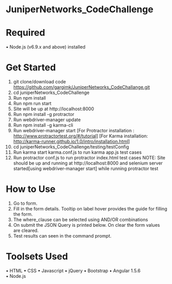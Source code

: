 # JuniperNetworks_CodeChallenge

# Required
•	Node.js (v6.9.x and above) installed 

# Get Started
1.	git clone/download code https://github.com/gargimk/JuniperNetworks_CodeChallange.git
2.	cd juniperNetworks_CodeChallenge
3.	Run npm install
4.	Run npm run start
5.	Site will be up at http://localhost:8000
6.  Run npm install -g protractor
7.	Run webdriver-manager update
8.  Run npm install -g karma-cli
9.	Run webdriver-manager start
    [For Protractor installation : http://www.protractortest.org/#/tutorial]
    [For Karma installation: http://karma-runner.github.io/1.0/intro/installation.html]
10.	cd juniperNetworks_CodeChallenge/testing/testConfig
11.	Run karma start karma.conf.js to run karma app.js test cases
12.	Run protractor conf.js to run protractor index.html test cases
    NOTE: Site should be up and running at http://localhost:8000 and selenium server started[using webdriver-manager start] while running protractor test


# How to Use
1.	Go to form.
2.	Fill in the form details. Tooltip on label hover provides the guide for filling the form.
3.	The where_clause can be selected using AND/OR combinations
4.	On submit the JSON Query is printed below. On clear the form values are cleared.
5.  Test results can seen in the command prompt.

# Toolsets Used
•	HTML
•	CSS
•	Javascript
•	jQuery
•	Bootstrap
•	Angular 1.5.6	
•	Node.js

